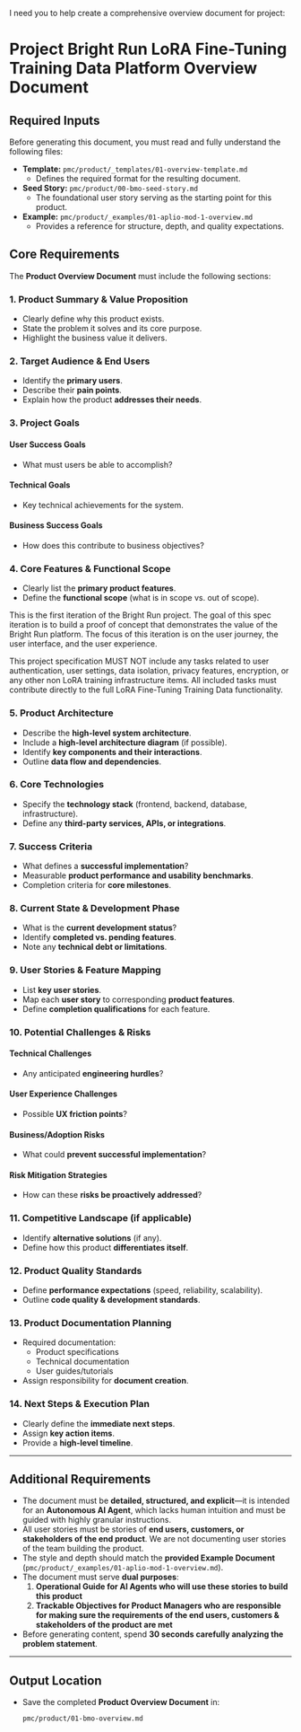 I need you to help create a comprehensive overview document for project:

# Project Bright Run LoRA Fine-Tuning Training Data Platform Overview Document

## Required Inputs
Before generating this document, you must read and fully understand the following files:

- **Template:** `pmc/product/_templates/01-overview-template.md`
  - Defines the required format for the resulting document.
- **Seed Story:** `pmc/product/00-bmo-seed-story.md`
  - The foundational user story serving as the starting point for this product.
- **Example:** `pmc/product/_examples/01-aplio-mod-1-overview.md`
  - Provides a reference for structure, depth, and quality expectations.


## Core Requirements
The **Product Overview Document** must include the following sections:

### 1. Product Summary & Value Proposition
- Clearly define why this product exists.
- State the problem it solves and its core purpose.
- Highlight the business value it delivers.

### 2. Target Audience & End Users
- Identify the **primary users**.
- Describe their **pain points**.
- Explain how the product **addresses their needs**.

### 3. Project Goals
#### User Success Goals
- What must users be able to accomplish?

#### Technical Goals
- Key technical achievements for the system.

#### Business Success Goals
- How does this contribute to business objectives?

### 4. Core Features & Functional Scope
- Clearly list the **primary product features**.
- Define the **functional scope** (what is in scope vs. out of scope).

This is the first iteration of the Bright Run project. The goal of this spec iteration is to build a proof of concept that demonstrates the value of the Bright Run platform. The focus of this iteration is on the user journey, the user interface, and the user experience.

This project specification MUST NOT include any tasks related to user authentication, user settings, data isolation, privacy features, encryption, or any other non LoRA training infrastructure items. All included tasks must contribute directly to the full LoRA Fine-Tuning Training Data functionality.

### 5. Product Architecture
- Describe the **high-level system architecture**.
- Include a **high-level architecture diagram** (if possible).
- Identify **key components and their interactions**.
- Outline **data flow and dependencies**.

### 6. Core Technologies
- Specify the **technology stack** (frontend, backend, database, infrastructure).
- Define any **third-party services, APIs, or integrations**.

### 7. Success Criteria
- What defines a **successful implementation**?
- Measurable **product performance and usability benchmarks**.
- Completion criteria for **core milestones**.

### 8. Current State & Development Phase
- What is the **current development status**?
- Identify **completed vs. pending features**.
- Note any **technical debt or limitations**.

### 9. User Stories & Feature Mapping
- List **key user stories**.
- Map each **user story** to corresponding **product features**.
- Define **completion qualifications** for each feature.

### 10. Potential Challenges & Risks
#### Technical Challenges
- Any anticipated **engineering hurdles**?

#### User Experience Challenges
- Possible **UX friction points**?

#### Business/Adoption Risks
- What could **prevent successful implementation**?

#### Risk Mitigation Strategies
- How can these **risks be proactively addressed**?

### 11. Competitive Landscape (if applicable)
- Identify **alternative solutions** (if any).
- Define how this product **differentiates itself**.

### 12. Product Quality Standards
- Define **performance expectations** (speed, reliability, scalability).
- Outline **code quality & development standards**.

### 13. Product Documentation Planning
- Required documentation:
  - Product specifications
  - Technical documentation
  - User guides/tutorials
- Assign responsibility for **document creation**.

### 14. Next Steps & Execution Plan
- Clearly define the **immediate next steps**.
- Assign **key action items**.
- Provide a **high-level timeline**.

---

## Additional Requirements
- The document must be **detailed, structured, and explicit**—it is intended for an **Autonomous AI Agent**, which lacks human intuition and must be guided with highly granular instructions.
- All user stories must be stories of **end users, customers, or stakeholders of the end product**. We are not documenting user stories of the team building the product.
- The style and depth should match the **provided Example Document** (`pmc/product/_examples/01-aplio-mod-1-overview.md`).
- The document must serve **dual purposes**:
  1. **Operational Guide for AI Agents who will use these stories to build this product**
  2. **Trackable Objectives for Product Managers who are responsible for making sure the requirements of the end users, customers & stakeholders of the product are met**
- Before generating content, spend **30 seconds carefully analyzing the problem statement**.

---

## Output Location
- Save the completed **Product Overview Document** in:
  ```
  pmc/product/01-bmo-overview.md
  ``` 
